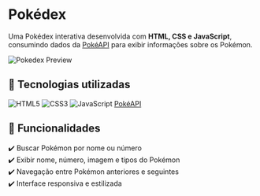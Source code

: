 # Pokédex  

Uma Pokédex interativa desenvolvida com **HTML, CSS e JavaScript**, consumindo dados da [PokéAPI](https://pokeapi.co/) para exibir informações sobre os Pokémon.

![Pokedex Preview](https://raw.githubusercontent.com/seu-usuario/pokedex/main/preview.png)  

## 🚀 Tecnologias utilizadas  

![HTML5](https://img.shields.io/badge/HTML5-E34F26?style=for-the-badge&logo=html5&logoColor=white)
![CSS3](https://img.shields.io/badge/CSS3-1572B6?style=for-the-badge&logo=css3&logoColor=white)
![JavaScript](https://img.shields.io/badge/JavaScript-F7DF1E?style=for-the-badge&logo=javascript&logoColor=black)
[PokéAPI](https://pokeapi.co/)  

## 📌 Funcionalidades  

✔️ Buscar Pokémon por nome ou número  
✔️ Exibir nome, número, imagem e tipos do Pokémon  
✔️ Navegação entre Pokémon anteriores e seguintes  
✔️ Interface responsiva e estilizada
